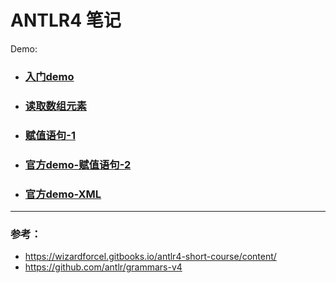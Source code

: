 # ANTLR4 笔记

Demo:

- ### [入门demo](./src/main/java/demo/Hello.g4)
- ### [读取数组元素](./src/main/java/structure/Structure.g4)
- ### [赋值语句-1](./src/main/java/assgin/Assgin.g4)
- ### [官方demo-赋值语句-2](./src/main/java/expr/Expr.g4)
- ### [官方demo-XML](./src/main/java/xml/Xml.java)

---

### 参考：

- https://wizardforcel.gitbooks.io/antlr4-short-course/content/
- https://github.com/antlr/grammars-v4